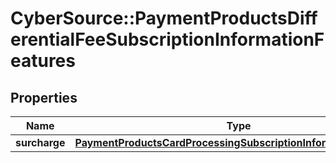 # CyberSource::PaymentProductsDifferentialFeeSubscriptionInformationFeatures

## Properties
Name | Type | Description | Notes
------------ | ------------- | ------------- | -------------
**surcharge** | [**PaymentProductsCardProcessingSubscriptionInformationFeatures**](PaymentProductsCardProcessingSubscriptionInformationFeatures.md) |  | [optional] 


